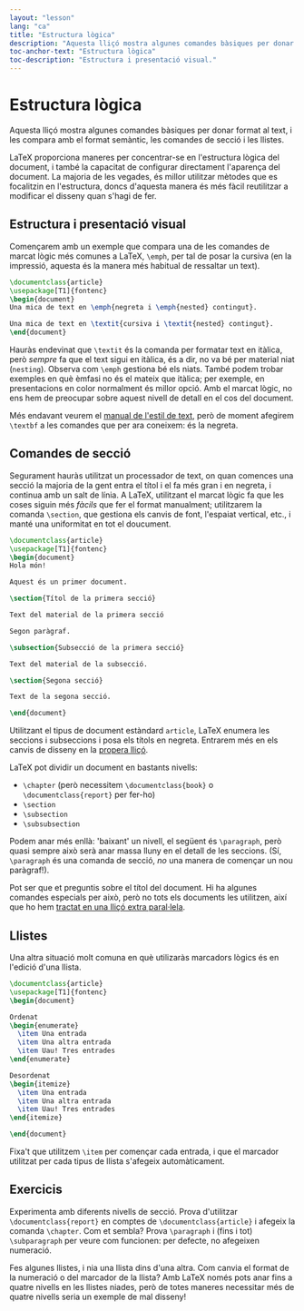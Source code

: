 ```yaml
---
layout: "lesson"
lang: "ca"
title: "Estructura lògica"
description: "Aquesta lliçó mostra algunes comandes bàsiques per donar format al text, i les compara amb el format semàntic, les comandes de secció i les llistes."
toc-anchor-text: "Estructura lògica"
toc-description: "Estructura i presentació visual."
---
```


# Estructura lògica

<span
  class="summary">Aquesta lliçó mostra algunes comandes bàsiques per donar format al text, i les compara amb el format semàntic, les comandes de secció i les llistes.</span>

LaTeX proporciona maneres per concentrar-se en l'estructura lògica del document, i també la capacitat de configurar directament l'aparença del document. La majoria de les vegades, és millor utilitzar mètodes que es focalitzin en l'estructura, doncs d'aquesta manera és més fàcil reutilitzar a modificar el disseny quan s'hagi de fer.

## Estructura i presentació visual

Començarem amb un exemple que compara una de les comandes de marcat lògic més comunes a LaTeX, `\emph`, per tal de posar la cursiva (en la impressió, aquesta és la manera més habitual de ressaltar un text).

```latex
\documentclass{article}
\usepackage[T1]{fontenc}
\begin{document}
Una mica de text en \emph{negreta i \emph{nested} contingut}.

Una mica de text en \textit{cursiva i \textit{nested} contingut}.
\end{document}
```

Hauràs endevinat que `\textit` és la comanda per formatar text en itàlica, però _sempre_ fa que el text sigui en itàlica, és a dir, no va bé per material niat (`nesting`). Observa com `\emph` gestiona bé els niats. També podem trobar exemples en què èmfasi no és el mateix que itàlica; per exemple, en presentacions en color normalment és millor opció. Amb el marcat lògic, no ens hem de preocupar sobre aquest nivell de detall en el cos del document.

Més endavant veurem el [manual de l'estil de text](lesson-11), però de moment afegirem `\textbf` a les comandes que per ara coneixem: és la negreta.

## Comandes de secció

Segurament hauràs utilitzat un processador de text, on quan comences una secció la majoria de la gent entra el títol i el fa més gran i en negreta, i continua amb un salt de línia. A LaTeX, utilitzant el marcat lògic fa que les coses siguin més _fàcils_ que fer el format manualment; utilitzarem la comanda `\section`, que gestiona els canvis de font, l'espaiat vertical, etc., i manté una uniformitat en tot el doucument.

```latex
\documentclass{article}
\usepackage[T1]{fontenc}
\begin{document}
Hola món!

Aquest és un primer document.

\section{Títol de la primera secció}

Text del material de la primera secció

Segon paràgraf.

\subsection{Subsecció de la primera secció}

Text del material de la subsecció.

\section{Segona secció}

Text de la segona secció.

\end{document}
```

Utilitzant el tipus de document estàndard `article`, LaTeX enumera les seccions i subseccions
i posa els títols en negreta. Entrarem més en els canvis de disseny en la [propera lliçó](lesson-05).

LaTeX pot dividir un document en bastants nivells:

- `\chapter` (però necessitem `\documentclass{book}` o `\documentclass{report}` per fer-ho)
- `\section`
- `\subsection`
- `\subsubsection`

Podem anar més enllà: 'baixant' un nivell, el següent és `\paragraph`, però quasi sempre això serà anar massa lluny en el detall de les seccions. (Sí, `\paragraph` és una comanda de secció, _no_ una manera de començar un nou paràgraf!).

Pot ser que et preguntis sobre el títol del document. Hi ha algunes comandes especials per això, però no tots els documents les utilitzen, així que ho hem [tractat en una lliçó extra paral·lela](more-04).

## Llistes

Una altra situació molt comuna en què utilizaràs marcadors lògics és en l'edició d'una llista.

```latex
\documentclass{article}
\usepackage[T1]{fontenc}
\begin{document}

Ordenat
\begin{enumerate}
  \item Una entrada
  \item Una altra entrada
  \item Uau! Tres entrades
\end{enumerate}

Desordenat
\begin{itemize}
  \item Una entrada
  \item Una altra entrada
  \item Uau! Tres entrades
\end{itemize}

\end{document}
```

Fixa't que utilitzem `\item` per començar cada entrada, i que el marcador utilitzat per cada tipus de llista s'afegeix automàticament.

## Exercicis

Experimenta amb diferents nivells de secció. Prova d'utilitzar `\documentclass{report}`
en comptes de `\documentclass{article}` i afegeix la comanda `\chapter`. Com et sembla? Prova `\paragraph` i (fins i tot) `\subparagraph` per veure com funcionen: per defecte, no afegeixen numeració.

Fes algunes llistes, i nia una llista dins d'una altra. Com canvia el format de la numeració o del marcador de la llista? Amb LaTeX només pots anar fins a quatre nivells en les llistes niades, però de totes maneres necessitar més de quatre nivells seria un exemple de mal disseny!
